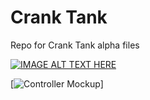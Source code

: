 # Crank Tank 

Repo for Crank Tank alpha files


[![IMAGE ALT TEXT HERE](http://i.imgur.com/vAdZH7l.png)](https://www.youtube.com/watch?v=Z5CZWMeVGl0&feature=youtu.be)


[![Controller Mockup](http://i.imgur.com/1Vb9CQf.png)]
